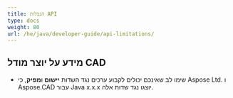 ```yaml
---
title: הגבלות API
type: docs
weight: 80
url: /he/java/developer-guide/api-limitations/
---
```


## **מידע על יוצר מודל CAD**
- שימו לב שאינכם יכולים לקבוע ערכים נגד השדות **יישום** ו**מפיק**, כי Aspose Ltd. ו Aspose.CAD עבור Java x.x.x יוצגו נגד שדות אלה.
